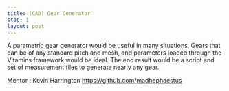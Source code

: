 ```yaml
---
title: (CAD) Gear Generator
step: 1
layout: post
---
```


A parametric gear generator would be useful in many situations. Gears that can be of any standard pitch and mesh, and parameters loaded through the Vitamins framework would be ideal. The end result would be a script and set of measurement files to generate nearly any gear.

  
Mentor : Kevin Harrington https://github.com/madhephaestus 